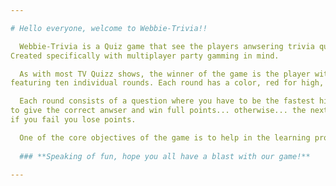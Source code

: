 ```yaml
---

# Hello everyone, welcome to Webbie-Trivia!!

  Webbie-Trivia is a Quiz game that see the players anwsering trivia questions while competing in the fictional game show Webbie!
Created specifically with multiplayer party gamming in mind.

  As with most TV Quizz shows, the winner of the game is the player with the most points. The show uses a multi-round format like most quizz games,
featuring ten individual rounds. Each round has a color, red for high, yellow for medium and white for low difficulty.

  Each round consists of a question where you have to be the fastest hitting the buzz (by typing anything and pressing Enter) so you can attempt
to give the correct anwser and win full points... otherwise... the next player will attempt and win a percentage of those points... and remember,
if you fail you lose points.

  One of the core objectives of the game is to help in the learning proccess and ofcourse to HAVE FUN! 
  
  ### **Speaking of fun, hope you all have a blast with our game!**
  
---
```

